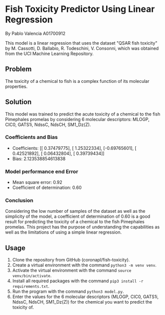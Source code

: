 # Fish Toxicity Predictor Using Linear Regression
By Pablo Valencia A01700912

This model is a linear regression that uses the dataset "QSAR fish toxicity" by M. Cassotti, D. Ballabio, R. Todeschini,
V. Consonni, which was obtained from the UCI Machine Learning Repository.

## Problem

The toxicity of a chemical to fish is a complex function of its molecular properties. 

## Solution

This model was trained to predict the acute toxicity of a chemical to the fish Pimephales promelas by
considering 6 molecular descriptors: MLOGP, CIC0, GATS1i, NdssC, NdsCH, SM1_Dz(Z).

### Coefficients and Bias

- Coefficients: [[ 0.37479775], [ 1.25322334], [-0.69765601], [ 0.42521892], [ 0.06432804], [ 0.39739434]] 
- Bias: 2.123538854613838

### Model performance end Error

- Mean square error: 0.92
- Coefficient of determination: 0.60

### Conclusion

Considering the low number of samples of the dataset as well as the simplicity of the model, a coefficient of
determination of 0.60 is a good result for predicting the toxicity of a chemical to the fish Pimephales promelas.
This project has the purpose of understanding the capabilities as well as the limitations of using a simple linear
regression. 

## Usage

1. Clone the repository from GitHub (coronapl/fish-toxicity).
2. Create a virtual environment with the command `python3 -m venv venv`.
3. Activate the virtual environment with the command `source venv/bin/activate`.
4. Install all required packages with the command `pip3 install -r requirements.txt`.
5. Run the program with the command `python3 model.py`.
6. Enter the values for the 6 molecular descriptors (MLOGP, CIC0, GATS1i, NdssC, NdsCH, SM1_Dz(Z)) for the chemical you
want to predict the toxicity of.
